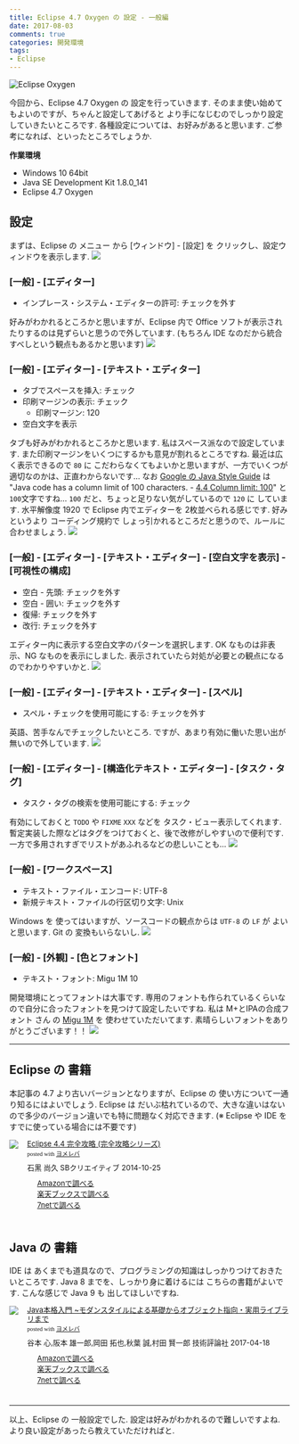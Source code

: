 ```yaml
---
title: Eclipse 4.7 Oxygen の 設定 - 一般編
date: 2017-08-03
comments: true
categories: 開発環境
tags:
- Eclipse
---
```


![](/assets/eclipse/4.7-oxygen.png "Eclipse Oxygen")

今回から、Eclipse 4.7 Oxygen の 設定を行っていきます. そのまま使い始めてもよいのですが、ちゃんと設定してあげると より手になじむのでしっかり設定していきたいところです.
各種設定については、お好みがあると思います. ご参考になれば、といったところでしょうか.

**作業環境**
- Windows 10 64bit
- Java SE Development Kit 1.8.0_141
- Eclipse 4.7 Oxygen


## 設定
まずは、Eclipse の メニュー から [ウィンドウ] - [設定] を クリックし、設定ウィンドウを表示します.
![](/assets/eclipse/4.7-oxygen-config/001.png)


### [一般] - [エディター]
- インプレース・システム・エディターの許可: チェックを外す

好みがわかれるところかと思いますが、Eclipse 内で Office ソフトが表示されたりするのは見ずらいと思うので外しています. (もちろん IDE なのだから統合すべしという観点もあるかと思います)
![](/assets/eclipse/4.7-oxygen-config/101.png)


### [一般] - [エディター] - [テキスト・エディター]
- タブでスペースを挿入: チェック
- 印刷マージンの表示: チェック
  - 印刷マージン: 120
- 空白文字を表示

タブも好みがわかれるところかと思います. 私はスペース派なので設定しています.
また印刷マージンをいくつにするかも意見が割れるところですね. 最近は広く表示できるので `80` に こだわらなくてもよいかと思いますが、一方でいくつが適切なのかは、正直わからないです... なお [Google の Java Style Guide](https://google.github.io/styleguide/javaguide.html) は "Java code has a column limit of 100 characters. - [4.4 Column limit: 100](https://google.github.io/styleguide/javaguide.html#s4.4-column-limit)" と `100`文字ですね... `100` だと、ちょっと足りない気がしているので `120` に しています. 水平解像度 1920 で Eclipse 内でエディターを 2枚並べられる感じです.
好みというより コーディング規約で しょっ引かれるところだと思うので、ルールに合わせましょう.
![](/assets/eclipse/4.7-oxygen-config/102.png)


### [一般] - [エディター] - [テキスト・エディター] - [空白文字を表示] - [可視性の構成]
- 空白 - 先頭: チェックを外す
- 空白 - 囲い: チェックを外す
- 復帰: チェックを外す
- 改行: チェックを外す

エディター内に表示する空白文字のパターンを選択します. OK なものは非表示、NG なものを表示にしました. 表示されていたら対処が必要との観点になるのでわかりやすいかと.
![](/assets/eclipse/4.7-oxygen-config/103.png)


### [一般] - [エディター] - [テキスト・エディター] - [スペル]
- スペル・チェックを使用可能にする: チェックを外す

英語、苦手なんでチェックしたいところ. ですが、あまり有効に働いた思い出が無いので外しています.
![](/assets/eclipse/4.7-oxygen-config/104.png)


### [一般] - [エディター] - [構造化テキスト・エディター] - [タスク・タグ]
- タスク・タグの検索を使用可能にする: チェック

有効にしておくと `TODO` や `FIXME` `XXX` などを タスク・ビュー表示してくれます. 暫定実装した際などはタグをつけておくと、後で改修がしやすいので便利です. 一方で多用されすぎでリストがあふれるなどの悲しいことも...
![](/assets/eclipse/4.7-oxygen-config/105.png)


### [一般] - [ワークスペース]
- テキスト・ファイル・エンコード: UTF-8
- 新規テキスト・ファイルの行区切り文字: Unix

Windows を 使ってはいますが、ソースコードの観点からは `UTF-8` の `LF` が よいと思います. Git の 変換もいらないし.
![](/assets/eclipse/4.7-oxygen-config/106.png)


### [一般] - [外観] - [色とフォント]
- テキスト・フォント: Migu 1M 10

開発環境にとってフォントは大事です. 専用のフォントも作られているくらいなので自分に合ったフォントを見つけて設定したいですね.
私は M+とIPAの合成フォント さん の [Migu 1M](http://mix-mplus-ipa.osdn.jp/migu/) を 使わせていただいてます. 素晴らしいフォントをありがとうございます！！
![](/assets/eclipse/4.7-oxygen-config/107.png)



- - - -
## Eclipse の 書籍
本記事の 4.7 より古いバージョンとなりますが、Eclipse の 使い方について一通り知るにはよいでしょう. Eclipse は だいぶ枯れているので、大きな違いはないので多少のバージョン違いでも特に問題なく対応できます. (※ Eclipse や IDE を すでに使っている場合には不要です)
<div class="booklink-box" style="text-align:left;padding-bottom:20px;font-size:small;/zoom: 1;overflow: hidden;"><div class="booklink-image" style="float:left;margin:0 15px 10px 0;"><a href="//af.moshimo.com/af/c/click?a_id=860699&p_id=170&pc_id=185&pl_id=4062&s_v=b5Rz2P0601xu&url=http%3A%2F%2Fwww.amazon.co.jp%2Fexec%2Fobidos%2FASIN%2F4797380950" target="_blank" ><img src="https://images-fe.ssl-images-amazon.com/images/I/61UJFDCJZyL._SL160_.jpg" style="border: none;" /></a><img src="//i.moshimo.com/af/i/impression?a_id=860699&p_id=170&pc_id=185&pl_id=4062" width="1" height="1" style="border:none;"></div><div class="booklink-info" style="line-height:120%;/zoom: 1;overflow: hidden;"><div class="booklink-name" style="margin-bottom:10px;line-height:120%"><a href="//af.moshimo.com/af/c/click?a_id=860699&p_id=170&pc_id=185&pl_id=4062&s_v=b5Rz2P0601xu&url=http%3A%2F%2Fwww.amazon.co.jp%2Fexec%2Fobidos%2FASIN%2F4797380950" target="_blank" >Eclipse 4.4 完全攻略 (完全攻略シリーズ)</a><img src="//i.moshimo.com/af/i/impression?a_id=860699&p_id=170&pc_id=185&pl_id=4062" width="1" height="1" style="border:none;"><div class="booklink-powered-date" style="font-size:8pt;margin-top:5px;font-family:verdana;line-height:120%">posted with <a href="https://yomereba.com" rel="nofollow" target="_blank">ヨメレバ</a></div></div><div class="booklink-detail" style="margin-bottom:5px;">石黒 尚久 SBクリエイティブ 2014-10-25    </div><div class="booklink-link2" style="margin-top:10px;"><div class="shoplinkamazon" style="margin-right:5px;background: url('//img.yomereba.com/yl.gif') 0 0 no-repeat;padding: 2px 0 2px 18px;white-space: nowrap;"><a href="//af.moshimo.com/af/c/click?a_id=860699&p_id=170&pc_id=185&pl_id=4062&s_v=b5Rz2P0601xu&url=http%3A%2F%2Fwww.amazon.co.jp%2Fexec%2Fobidos%2FASIN%2F4797380950" target="_blank" >Amazonで調べる</a><img src="//i.moshimo.com/af/i/impression?a_id=860699&p_id=170&pc_id=185&pl_id=4062" width="1" height="1" style="border:none;"></div><div class="shoplinkrakuten" style="margin-right:5px;background: url('//img.yomereba.com/yl.gif') 0 -50px no-repeat;padding: 2px 0 2px 18px;white-space: nowrap;"><a href="//af.moshimo.com/af/c/click?a_id=862013&p_id=56&pc_id=56&pl_id=637&s_v=b5Rz2P0601xu&url=http%3A%2F%2Fbooks.rakuten.co.jp%2Frb%2F12960645%2F" target="_blank" >楽天ブックスで調べる</a><img src="//i.moshimo.com/af/i/impression?a_id=862013&p_id=56&pc_id=56&pl_id=637" width="1" height="1" style="border:none;"></div>          <div class="shoplinkseven" style="margin-right:5px;background: url('//img.yomereba.com/yl.gif') 0 -100px no-repeat;padding: 2px 0 2px 18px;white-space: nowrap;"><a href="//af.moshimo.com/af/c/click?a_id=860693&p_id=932&pc_id=1188&pl_id=12456&s_v=b5Rz2P0601xu&url=http%3A%2F%2F7net.omni7.jp%2Fsearch%2F%3FsearchKeywordFlg%3D1%26keyword%3D4-79-738095-8%2520%257C%25204-797-38095-8%2520%257C%25204-7973-8095-8%2520%257C%25204-79738-095-8%2520%257C%25204-797380-95-8%2520%257C%25204-7973809-5-8" target="_blank" >7netで調べる<img src="//i.moshimo.com/af/i/impression?a_id=860693&p_id=932&pc_id=1188&pl_id=12456" width="1" height="1" style="border:none;"></a></div>                          </div></div><div class="booklink-footer" style="clear: left"></div></div>

## Java の 書籍
IDE は あくまでも道具なので、プログラミングの知識はしっかりつけておきたいところです.
Java 8 までを、しっかり身に着けるには こちらの書籍がよいです. こんな感じで Java 9 も 出してほしいですね.
<div class="booklink-box" style="text-align:left;padding-bottom:20px;font-size:small;/zoom: 1;overflow: hidden;"><div class="booklink-image" style="float:left;margin:0 15px 10px 0;"><a href="//af.moshimo.com/af/c/click?a_id=860699&p_id=170&pc_id=185&pl_id=4062&s_v=b5Rz2P0601xu&url=http%3A%2F%2Fwww.amazon.co.jp%2Fexec%2Fobidos%2FASIN%2F477418909X" target="_blank" ><img src="https://images-fe.ssl-images-amazon.com/images/I/51741IwOl5L._SL160_.jpg" style="border: none;" /></a><img src="//i.moshimo.com/af/i/impression?a_id=860699&p_id=170&pc_id=185&pl_id=4062" width="1" height="1" style="border:none;"></div><div class="booklink-info" style="line-height:120%;/zoom: 1;overflow: hidden;"><div class="booklink-name" style="margin-bottom:10px;line-height:120%"><a href="//af.moshimo.com/af/c/click?a_id=860699&p_id=170&pc_id=185&pl_id=4062&s_v=b5Rz2P0601xu&url=http%3A%2F%2Fwww.amazon.co.jp%2Fexec%2Fobidos%2FASIN%2F477418909X" target="_blank" >Java本格入門 ~モダンスタイルによる基礎からオブジェクト指向・実用ライブラリまで</a><img src="//i.moshimo.com/af/i/impression?a_id=860699&p_id=170&pc_id=185&pl_id=4062" width="1" height="1" style="border:none;"><div class="booklink-powered-date" style="font-size:8pt;margin-top:5px;font-family:verdana;line-height:120%">posted with <a href="https://yomereba.com" rel="nofollow" target="_blank">ヨメレバ</a></div></div><div class="booklink-detail" style="margin-bottom:5px;">谷本 心,阪本 雄一郎,岡田 拓也,秋葉 誠,村田 賢一郎 技術評論社 2017-04-18    </div><div class="booklink-link2" style="margin-top:10px;"><div class="shoplinkamazon" style="margin-right:5px;background: url('//img.yomereba.com/yl.gif') 0 0 no-repeat;padding: 2px 0 2px 18px;white-space: nowrap;"><a href="//af.moshimo.com/af/c/click?a_id=860699&p_id=170&pc_id=185&pl_id=4062&s_v=b5Rz2P0601xu&url=http%3A%2F%2Fwww.amazon.co.jp%2Fexec%2Fobidos%2FASIN%2F477418909X" target="_blank" >Amazonで調べる</a><img src="//i.moshimo.com/af/i/impression?a_id=860699&p_id=170&pc_id=185&pl_id=4062" width="1" height="1" style="border:none;"></div><div class="shoplinkrakuten" style="margin-right:5px;background: url('//img.yomereba.com/yl.gif') 0 -50px no-repeat;padding: 2px 0 2px 18px;white-space: nowrap;"><a href="//af.moshimo.com/af/c/click?a_id=862013&p_id=56&pc_id=56&pl_id=637&s_v=b5Rz2P0601xu&url=http%3A%2F%2Fbooks.rakuten.co.jp%2Frb%2F14782914%2F" target="_blank" >楽天ブックスで調べる</a><img src="//i.moshimo.com/af/i/impression?a_id=862013&p_id=56&pc_id=56&pl_id=637" width="1" height="1" style="border:none;"></div>           <div class="shoplinkseven" style="margin-right:5px;background: url('//img.yomereba.com/yl.gif') 0 -100px no-repeat;padding: 2px 0 2px 18px;white-space: nowrap;"><a href="//af.moshimo.com/af/c/click?a_id=860693&p_id=932&pc_id=1188&pl_id=12456&s_v=b5Rz2P0601xu&url=http%3A%2F%2F7net.omni7.jp%2Fsearch%2F%3FsearchKeywordFlg%3D1%26keyword%3D4-77-418909-3%2520%257C%25204-774-18909-3%2520%257C%25204-7741-8909-3%2520%257C%25204-77418-909-3%2520%257C%25204-774189-09-3%2520%257C%25204-7741890-9-3" target="_blank" >7netで調べる<img src="//i.moshimo.com/af/i/impression?a_id=860693&p_id=932&pc_id=1188&pl_id=12456" width="1" height="1" style="border:none;"></a></div>                          </div></div><div class="booklink-footer" style="clear: left"></div></div>



- - - -
以上、Eclipse の 一般設定でした. 設定は好みがわかれるので難しいですよね.
より良い設定があったら教えていただければと.

